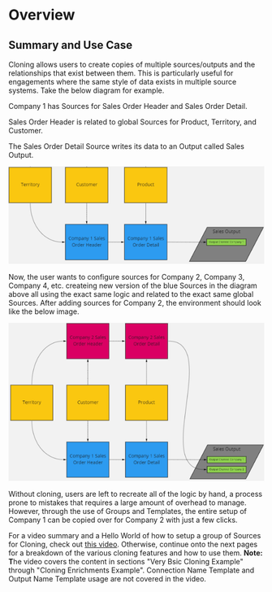 # Overview

## Summary and Use Case

Cloning allows users to create copies of multiple sources/outputs and the relationships that exist between them. This is particularly useful for engagements where the same style of data exists in multiple source systems. Take the below diagram for example.&#x20;

Company 1 has Sources for Sales Order Header and Sales Order Detail.&#x20;

Sales Order Header is related to global Sources for Product, Territory, and Customer.&#x20;

The Sales Order Detail Source writes its data to an Output called Sales Output.

![Company 1 Setup](<../../.gitbook/assets/image (382).png>)

Now, the user wants to configure sources for Company 2, Company 3, Company 4, etc. createing new version of the blue Sources in the diagram above all using the exact same logic and related to the exact same global Sources. After adding sources for Company 2, the environment should look like the below image.

![A setup with Company 1 & 2](<../../.gitbook/assets/image (386).png>)

Without cloning, users are left to recreate all of the logic by hand, a process prone to mistakes that requires a large amount of overhead to manage. However, through the use of Groups and Templates, the entire setup of Company 1 can be copied over for Company 2 with just a few clicks.



For a video summary and a Hello World of how to setup a group of Sources for Cloning, check out [this video](https://www.youtube.com/watch?v=1bX6t-aDkNU\&list=PLFI3u1fSVqjHWR\_pv2gBbZdP-USorY8jw\&index=24). Otherwise, continue onto the next pages for a breakdown of the various cloning features and how to use them. **Note: T**he video covers the content in sections "Very Bsic Cloning Example" through "Cloning Enrichments Example". Connection Name Template and Output Name Template usage are not covered in the video.&#x20;
